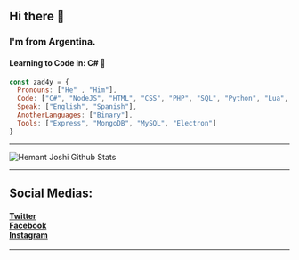 ## Hi there 👋

### I'm from Argentina.

#### Learning to Code in: C# 💫


```js
const zad4y = {
  Pronouns: ["He" , "Him"],
  Code: ["C#", "NodeJS", "HTML", "CSS", "PHP", "SQL", "Python", "Lua", "Java"],
  Speak: ["English", "Spanish"],
  AnotherLanguages: ["Binary"],
  Tools: ["Express", "MongoDB", "MySQL", "Electron"]
}
```
***********************************
![Hemant Joshi Github Stats](https://github-readme-stats.vercel.app/api?username=ZAD4YTV&show_icons=true&title_color=fff&icon_color=79ff97&text_color=9f9f9f&bg_color=151515)

***********************************
## Social Medias:
<h4>
<a href="https://twitter.com/zad4y">Twitter</a> <br />
<a href="https://www.facebook.com/zaday.zaday.739/">Facebook</a> <br />
<a href="https://www.instagram.com/zad4ytv/">Instagram</a> <br />
</h4>

***********************************
